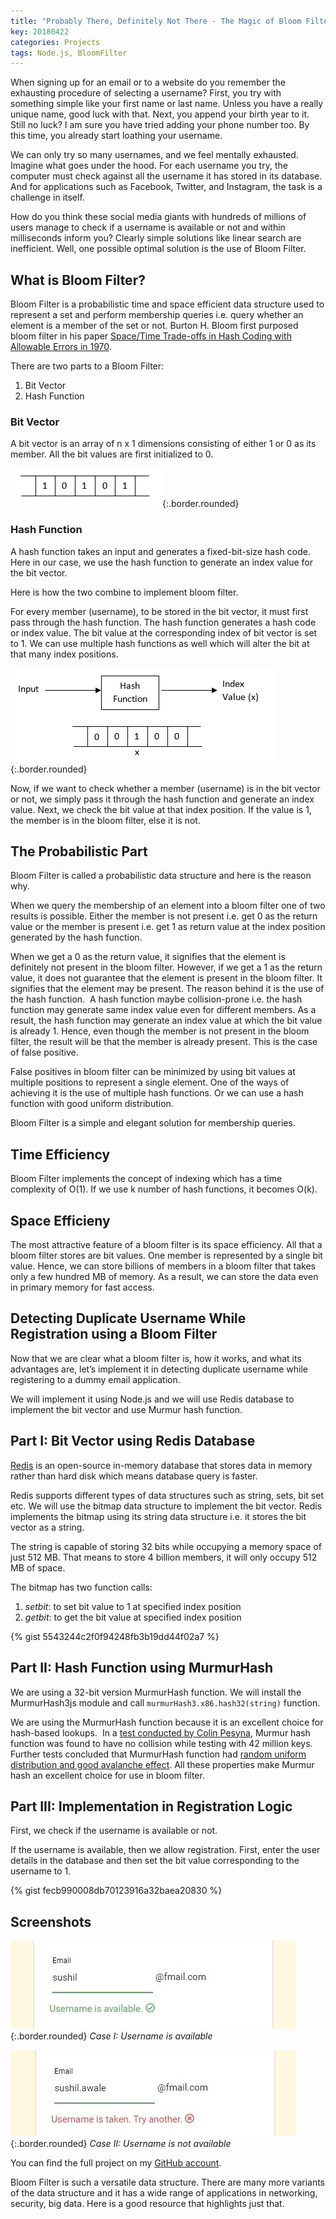 ```yaml
---
title: "Probably There, Definitely Not There - The Magic of Bloom Filter"
key: 20180422
categories: Projects
tags: Node.js, BloomFilter
---
```


When signing up for an email or to a website do you remember the exhausting procedure of selecting a username? First, you try with something simple like your first name or last name. Unless you have a really unique name, good luck with that. Next, you append your birth year to it. Still no luck? I am sure you have tried adding your phone number too. By this time, you already start loathing your username.

<!--more-->

We can only try so many usernames, and we feel mentally exhausted. Imagine what goes under the hood. For each username you try, the computer must check against all the username it has stored in its database. And for applications such as Facebook, Twitter, and Instagram, the task is a challenge in itself.

How do you think these social media giants with hundreds of millions of users manage to check if a username is available or not and within milliseconds inform you? Clearly simple solutions like linear search are inefficient. Well, one possible optimal solution is the use of Bloom Filter.

## What is Bloom Filter?

Bloom Filter is a probabilistic time and space efficient data structure used to represent a set and perform membership queries i.e. query whether an element is a member of the set or not. Burton H. Bloom first purposed bloom filter in his paper [Space/Time Trade-offs in Hash Coding with Allowable Errors in 1970](http://dmod.eu/deca/ft_gateway.cfm.pdf).

There are two parts to a Bloom Filter:
<ol>
    <li> Bit Vector </li>
    <li> Hash Function </li>
</ol>

### Bit Vector

A bit vector is an array of n x 1 dimensions consisting of either 1 or 0 as its member. All the bit values are first initialized to 0.

![bit_vector](/assets/images/bit_vector.jpg){:.border.rounded}

### Hash Function

A hash function takes an input and generates a fixed-bit-size hash code. Here in our case, we use the hash function to generate an index value for the bit vector.

Here is how the two combine to implement bloom filter.

For every member (username), to be stored in the bit vector, it must first pass through the hash function. The hash function generates a hash code or index value. The bit value at the corresponding index of bit vector is set to 1. We can use multiple hash functions as well which will alter the bit at that many index positions.

![hash_function](/assets/images/hash_function.jpg){:.border.rounded}

Now, if we want to check whether a member (username) is in the bit vector or not, we simply pass it through the hash function and generate an index value. Next, we check the bit value at that index position. If the value is 1, the member is in the bloom filter, else it is not.

## The Probabilistic Part

Bloom Filter is called a probabilistic data structure and here is the reason why.

When we query the membership of an element into a bloom filter one of two results is possible. Either the member is not present i.e. get 0 as the return value or the member is present i.e. get 1 as return value at the index position generated by the hash function.

When we get a 0 as the return value, it signifies that the element is definitely not present in the bloom filter. However, if we get a 1 as the return value, it does not guarantee that the element is present in the bloom filter. It signifies that the element may be present. The reason behind it is the use of the hash function.  A hash function maybe collision-prone i.e. the hash function may generate same index value even for different members. As a result, the hash function may generate an index value at which the bit value is already 1. Hence, even though the member is not present in the bloom filter, the result will be that the member is already present. This is the case of false positive.

False positives in bloom filter can be minimized by using bit values at multiple positions to represent a single element. One of the ways of achieving it is the use of multiple hash functions. Or we can use a hash function with good uniform distribution.

Bloom Filter is a simple and elegant solution for membership queries.

## Time Efficiency

Bloom Filter implements the concept of indexing which has a time complexity of O(1). If we use k number of hash functions, it becomes O(k).

## Space Efficieny

The most attractive feature of a bloom filter is its space efficiency. All that a bloom filter stores are bit values. One member is represented by a single bit value. Hence, we can store billions of members in a bloom filter that takes only a few hundred MB of memory. As a result, we can store the data even in primary memory for fast access.

## Detecting Duplicate Username While Registration using a Bloom Filter

Now that we are clear what a bloom filter is, how it works, and what its advantages are, let’s implement it in detecting duplicate username while registering to a dummy email application.

We will implement it using Node.js and we will use Redis database to implement the bit vector and use Murmur hash function.

## Part I: Bit Vector using Redis Database

[Redis](https://redis.io) is an open-source in-memory database that stores data in memory rather than hard disk which means database query is faster.

Redis supports different types of data structures such as string, sets, bit set etc. We will use the bitmap data structure to implement the bit vector. Redis implements the bitmap using its string data structure i.e. it stores the bit vector as a string.

The string is capable of storing 32 bits while occupying a memory space of just 512 MB. That means to store 4 
billion members, it will only occupy 512 MB of space.

The bitmap has two function calls:
<ol>
    <li><i>setbit</i>: to set bit value to 1 at specified index position</li>
    <li><i>getbit</i>: to get the bit value at specified index position</li>
</ol>

{% gist 5543244c2f0f94248fb3b19dd44f02a7 %}

## Part II: Hash Function using MurmurHash

We are using a 32-bit version MurmurHash function. We will install the MurmurHash3js module and call <code>murmurHash3.x86.hash32(string)</code> function. 

We are using the MurmurHash function because it is an excellent choice for hash-based lookups.  In a [test conducted by Colin Pesyna](https://research.neustar.biz/2011/12/29/choosing-a-good-hash-function-part-2/), Murmur hash function was found to have no collision while testing with 42 million keys. Further tests concluded that MurmurHash function had [random uniform distribution and good avalanche effect](https://research.neustar.biz/2012/02/02/choosing-a-good-hash-function-part-3/). All these properties make Murmur hash an excellent choice for use in bloom filter.

## Part III: Implementation in Registration Logic

First, we check if the username is available or not.

If the username is available, then we allow registration. First, enter the user details in the database and then set the bit value corresponding to the username to 1.

{% gist fecb990008db70123916a32baea20830 %}

## Screenshots

![username_available](/assets/images/username_available.jpg){:.border.rounded}
<i>Case I: Username is available</i>

![username_not_available](/assets/images/username_not_available.jpg){:.border.rounded}
<i>Case II: Username is not available</i>

You can find the full project on my [GitHub account](https://github.com/awalesushil/BloomFilter).

Bloom Filter is such a versatile data structure. There are many more variants of the data structure and it has a wide range of applications in networking, security, big data. Here is a good resource that highlights just that.
